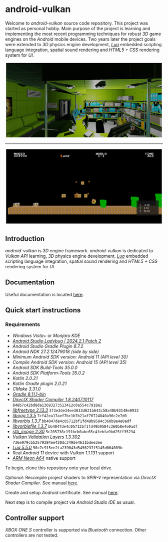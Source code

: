 # android-vulkan

Welcome to _android-vulkan_ source code repository. This project was started as personal hobby. Main purpose of the project is learning and implementing the most recent programming techniques for robust _3D_ game engines on the _Android_ mobile devices. Two years later the project goals were extended to _3D_ physics engine development, [_Lua_](https://en.wikipedia.org/wiki/Lua_(programming_language)) embedded scripting language integration, spatial sound rendering and _HTML5 + CSS_ rendering system for _UI_.

<img src="./docs/images/preview.png"/>

---

<img src="./docs/images/preview-002.png"/>


## Introduction

_android-vulkan_ is _3D_ engine framework. _android-vulkan_ is dedicated to _Vulkan API_ learning, _3D_ physics engine development, [_Lua_](https://en.wikipedia.org/wiki/Lua_(programming_language)) embedded scripting language integration, spatial sound rendering and _HTML5 + CSS_ rendering system for _UI_.

## Documentation

Useful documentation is located [here](docs/documentation.md).

## Quick start instructions

### Requirements

* _Windows Vista_+ or _Monjaro KDE_
* [_Android Studio Ladybug | 2024.2.1 Patch 2_](https://developer.android.com/studio)
* _Android Studio Gradle Plugin 8.7.2_
* _Android NDK 27.2.12479018 (side by side)_
* _Minimum _Android SDK_ version: Android 11 (API level 30)_
* _Compile _Android SDK_ version: Android 15 (API level 35)_
* _Android SDK Build-Tools 35.0.0_
* _Android SDK Platform-Tools 35.0.2_
* _Kotlin 2.0.21_
* _Kotlin Gradle plugin 2.0.21_
* _CMake 3.31.0_
* [_Gradle 8.11.1-bin_](https://services.gradle.org/distributions/)
* [_DirectX Shader Compiler 1.8.2407.10117_](https://github.com/microsoft/DirectXShaderCompiler) `848b7c42bd8da13693273513412c0a554c7918a1`
* [_libfreetype 2.13.3_](https://gitlab.freedesktop.org/freetype/freetype) `3f3e3de34ee3613d621b643c58a40b93148e0932`
* [_libogg 1.3.5_](https://gitlab.xiph.org/xiph/ogg) `7cf42ea17aef7bc1b7b21af70724840a96c2e7d0`
* [_libvorbis 1.3.7_](https://gitlab.xiph.org/xiph/vorbis) `bb4047de4c05712bf1fd49b9584c360b8e4e0adf`
* [_libvorbisfile 1.3.7_](https://gitlab.xiph.org/xiph/vorbis) `bb4047de4c05712bf1fd49b9584c360b8e4e0adf`
* [_stb_image 2.30_](https://github.com/nothings/stb) `5c205738c191bcb0abc65c4febfa9bd25ff35234`
* [_Vulkan Validation Layers 1.3.302_](https://github.com/KhronosGroup/Vulkan-ValidationLayers) `736e979cbb2579384ee420dc349de4611bdee3ee`
* [_Lua 5.5.0_](https://github.com/lua/lua) `50c7c915ee2fa239043d5456237f5145d064089b`
* Real _Android 11_ device with _Vulkan 1.1.131_ support
* [_ARM Neon A64_](https://developer.arm.com/architectures/instruction-sets/simd-isas/neon/neon-programmers-guide-for-armv8-a/introducing-neon-for-armv8-a) native support

To begin, clone this repository onto your local drive.

_Optional_: Recompile project shaders to _SPIR-V_ representation via _DirectX Shader Compiler_. See manual [here](docs/shader-compilation.md).

Create and setup _Android_ certificate. See manual [here](docs/release-build.md).

Next step is to compile project via _Android Studio IDE_ as usual.

## Controller support

_XBOX ONE S_ controller is supported via _Bluetooth_ connection. Other controllers are not tested.
